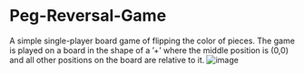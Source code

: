 # Peg-Reversal-Game
A simple single-player board game of flipping the color of pieces. The game is played on a board in the shape of a ’+’ where the middle position is (0,0) and all other positions on the board are relative to it.
![image](https://github.com/yehiarasheed/Peg-Reversal-Game/assets/157399068/b6e86c08-0fe1-4b8e-9801-be0697be07d9)


